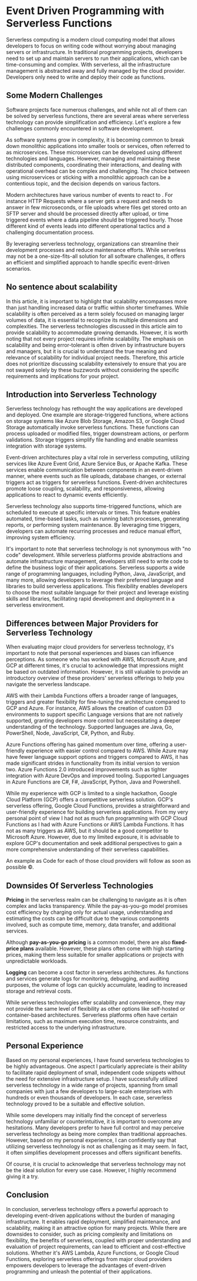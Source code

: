 # Event Driven Programming with Serverless Functions  
Serverless computing is a modern cloud computing model that allows developers to focus on writing code without worrying about managing servers or infrastructure. In traditional programming projects, developers need to set up and maintain servers to run their applications, which can be time-consuming and complex. With serverless, all the infrastructure management is abstracted away and fully managed by the cloud provider. Developers only need to write and deploy their code as functions.  
  
## Some Modern Challenges
Software projects face numerous challenges, and while not all of them can be solved by serverless functions, there are several areas where serverless technology can provide simplification and efficiency. Let's explore a few challenges commonly encountered in software development.  
  
As software systems grow in complexity, it is becoming common to break down monolithic applications into smaller tools or services, often referred to as microservices. These microservices can be developed using different technologies and languages. However, managing and maintaining these distributed components, coordinating their interactions, and dealing with operational overhead can be complex and challenging. The choice between using microservices or sticking with a monolithic approach can be a contentious topic, and the decision depends on various factors.  
  
Modern architectures have various number of events to react to . For instance HTTP Requests where a server gets a request and needs to answer in few microseconds, or file uploads where files get stored onto an SFTP server and should be processed directly after upload, or time triggered events where a data pipeline should be triggered hourly. Those different kind of events leads into different operational tactics and a challenging documentation process.
  
By leveraging serverless technology, organizations can streamline their development processes and reduce maintenance efforts. While serverless may not be a one-size-fits-all solution for all software challenges, it offers an efficient and simplified approach to handle specific event-driven scenarios.

## No sentence about scalability
In this article, it is important to highlight that scalability encompasses more than just handling increased data or traffic within shorter timeframes. While scalability is often perceived as a term solely focused on managing larger volumes of data, it is essential to recognize its multiple dimensions and complexities. The serverless technologies discussed in this article aim to provide scalability to accommodate growing demands. However, it is worth noting that not every project requires infinite scalability. The emphasis on scalability and being error-tolerant is often driven by infrastructure buyers and managers, but it is crucial to understand the true meaning and relevance of scalability for individual project needs. Therefore, this article does not prioritize discussing scalability extensively to ensure that you are not swayed solely by these buzzwords without considering the specific requirements and implications for your project.

## Introduction into Serverless Technology
Serverless technology has rethought the way applications are developed and deployed. One example  are storage-triggered functions, where actions on storage systems like Azure Blob Storage, Amazon S3, or Google Cloud Storage automatically invoke serverless functions. These functions can process uploaded or modified files, trigger downstream actions, or perform validations. Storage triggers simplify file handling and enable seamless integration with storage systems.

Event-driven architectures play a vital role in serverless computing, utilizing services like Azure Event Grid, Azure Service Bus, or Apache Kafka. These services enable communication between components in an event-driven manner, where events such as file uploads, database changes, or external triggers act as triggers for serverless functions. Event-driven architectures promote loose coupling, scalability, and responsiveness, allowing applications to react to dynamic events efficiently.

Serverless technology also supports time-triggered functions, which are scheduled to execute at specific intervals or times. This feature enables automated, time-based tasks, such as running batch processes, generating reports, or performing system maintenance. By leveraging time triggers, developers can automate recurring processes and reduce manual effort, improving system efficiency.

It's important to note that serverless technology is not synonymous with "no code" development. While serverless platforms provide abstractions and automate infrastructure management, developers still need to write code to define the business logic of their applications. Serverless supports a wide range of programming languages, including Python, Java, JavaScript, and many more, allowing developers to leverage their preferred language and libraries to build serverless applications. This flexibility enables developers to choose the most suitable language for their project and leverage existing skills and libraries, facilitating rapid development and deployment in a serverless environment.

## Differences between Major Providers for Serverless Technology
When evaluating major cloud providers for serverless technology, it's important to note that personal experiences and biases can influence perceptions. As someone who has worked with AWS, Microsoft Azure, and GCP at different times, it's crucial to acknowledge that impressions might be based on outdated information. However, it is still valuable to provide an introductory overview of these providers' serverless offerings to help you navigate the serverless landscape.

AWS with their Lambda Functions offers a broader range of languages, triggers and greater flexibility for fine-tuning the architecture compared to GCP and Azure. For instance, AWS allows the creation of custom D3 environments to support specific Language versions that are not natively supported, granting developers more control but necessitating a deeper understanding of the technology. Supported languages are Java, Go, PowerShell, Node, JavaScript, C#, Python, and Ruby.

Azure Functions offering has gained momentum over time, offering a user-friendly experience with easier control compared to AWS. While Azure may have fewer language support options and triggers compared to AWS, it has made significant strides in functionality from its initial version to version two. Azure Functions 2.0 introduced improvements such as tighter integration with Azure DevOps and improved tooling. Supported Languages in Azure Functions are C#, F#, JavaScript, Python, Java and Powershell.
  
While my experience with GCP is limited to a single hackathon, Google Cloud Platform (GCP) offers a competitive serverless solution. GCP's serverless offering, Google Cloud Functions, provides a straightforward and user-friendly experience for building serverless applications. From my very personal point of view I had not as much fun programming with GCP Cloud Functions as I had with Azure Functions or AWS Lambda Functions. It has not as many triggers as AWS, but it should be a good competitor to Microsoft Azure. However, due to my limited exposure, it is advisable to explore GCP's documentation and seek additional perspectives to gain a more comprehensive understanding of their serverless capabilities.

An example as Code for each of those cloud providers will follow as soon as possible ©.

## Downsides Of Serverless Technologies
**Pricing** in the serverless realm can be challenging to navigate as it is often complex and lacks transparency. While the pay-as-you-go model promises cost efficiency by charging only for actual usage, understanding and estimating the costs can be difficult due to the various components involved, such as compute time, memory, data transfer, and additional services.

Although **pay-as-you-go pricing** is a common model, there are also **fixed-price plans** available. However, these plans often come with high starting prices, making them less suitable for smaller applications or projects with unpredictable workloads.

**Logging** can become a cost factor in serverless architectures. As functions and services generate logs for monitoring, debugging, and auditing purposes, the volume of logs can quickly accumulate, leading to increased storage and retrieval costs. 

While serverless technologies offer scalability and convenience, they may not provide the same level of flexibility as other options like self-hosted or container-based architectures. Serverless platforms often have certain limitations, such as maximum execution time, resource constraints, and restricted access to the underlying infrastructure.

## Personal Experience

Based on my personal experiences, I have found serverless technologies to be highly advantageous. One aspect I particularly appreciate is their ability to facilitate rapid deployment of small, independent code snippets without the need for extensive infrastructure setup. I have successfully utilized serverless technology in a wide range of projects, spanning from small companies with just a few developers to large-scale enterprises with hundreds or even thousands of developers. In each case, serverless technology proved to be a suitable and effective solution.

While some developers may initially find the concept of serverless technology unfamiliar or counterintuitive, it is important to overcome any hesitations. Many developers prefer to have full control and may perceive serverless technology as being more complex than traditional approaches. However, based on my personal experience, I can confidently say that utilizing serverless technology is not as challenging as it may seem. In fact, it often simplifies development processes and offers significant benefits.

Of course, it is crucial to acknowledge that serverless technology may not be the ideal solution for every use case. However, I highly recommend giving it a try.

## Conclusion
In conclusion, serverless technology offers a powerful approach to developing event-driven applications without the burden of managing infrastructure. It enables rapid deployment, simplified maintenance, and scalability, making it an attractive option for many projects. While there are downsides to consider, such as pricing complexity and limitations on flexibility, the benefits of serverless, coupled with proper understanding and evaluation of project requirements, can lead to efficient and cost-effective solutions. Whether it's AWS Lambda, Azure Functions, or Google Cloud Functions, exploring serverless offerings from major cloud providers empowers developers to leverage the advantages of event-driven programming and unleash the potential of their applications.
